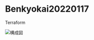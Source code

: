 # Benkyokai20220117
Terraform

![構成図](https://user-images.githubusercontent.com/36359899/149702454-953084af-d576-415b-87e4-bb916838a22f.jpg)
